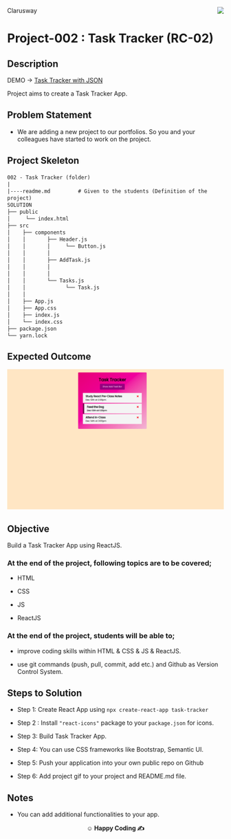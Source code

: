 <p>Clarusway<img align="right"
  src="https://secure.meetupstatic.com/photos/event/3/1/b/9/600_488352729.jpeg"  width="15px"></p>

# Project-002 : Task Tracker (RC-02)

## Description

DEMO -> [Task Tracker with JSON](https://task-tracker002.netlify.app/)

Project aims to create a Task Tracker App.

## Problem Statement

- We are adding a new project to our portfolios. So you and your colleagues have started to work on the project.

## Project Skeleton

```
002 - Task Tracker (folder)
|
|----readme.md         # Given to the students (Definition of the project)
SOLUTION
├── public
│     └── index.html
├── src
│    ├── components
│    │       ├── Header.js
│    │       │     └── Button.js
│    │       │
│    │       ├── AddTask.js
│    │       │
│    │       │
│    │       └── Tasks.js
│    │             └── Task.js
│    │
│    ├── App.js
│    ├── App.css
│    ├── index.js
│    └── index.css
├── package.json
└── yarn.lock
```

## Expected Outcome

![Project 002 Snapshot](react-task-tracker.gif)

## Objective

Build a Task Tracker App using ReactJS.

### At the end of the project, following topics are to be covered;

- HTML

- CSS

- JS

- ReactJS

### At the end of the project, students will be able to;

- improve coding skills within HTML & CSS & JS & ReactJS.

- use git commands (push, pull, commit, add etc.) and Github as Version Control System.

## Steps to Solution

- Step 1: Create React App using `npx create-react-app task-tracker`

- Step 2 : Install `"react-icons"` package to your `package.json` for icons.

- Step 3: Build Task Tracker App.

- Step 4: You can use CSS frameworks like Bootstrap, Semantic UI.

- Step 5: Push your application into your own public repo on Github

- Step 6: Add project gif to your project and README.md file.

## Notes

- You can add additional functionalities to your app.

**<p align="center">&#9786; Happy Coding &#9997;</p>**
